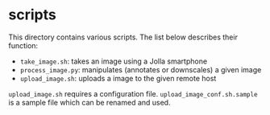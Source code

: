 # scripts

This directory contains various scripts. The list below describes their function:

* `take_image.sh`: takes an image using a Jolla smartphone
* `process_image.py`: manipulates (annotates or downscales) a given image
* `upload_image.sh`: uploads a image to the given remote host

`upload_image.sh` requires a configuration file. `upload_image_conf.sh.sample`
is a sample file which can be renamed and used.
